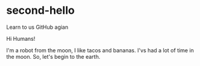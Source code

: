 # second-hello
Learn to us GitHub agian

Hi Humans!

I'm a robot from the moon, I like tacos and bananas.
I'vs had a lot of time in the moon. So, let's begin to the earth.
